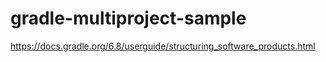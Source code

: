 # gradle-multiproject-sample
https://docs.gradle.org/6.8/userguide/structuring_software_products.html
